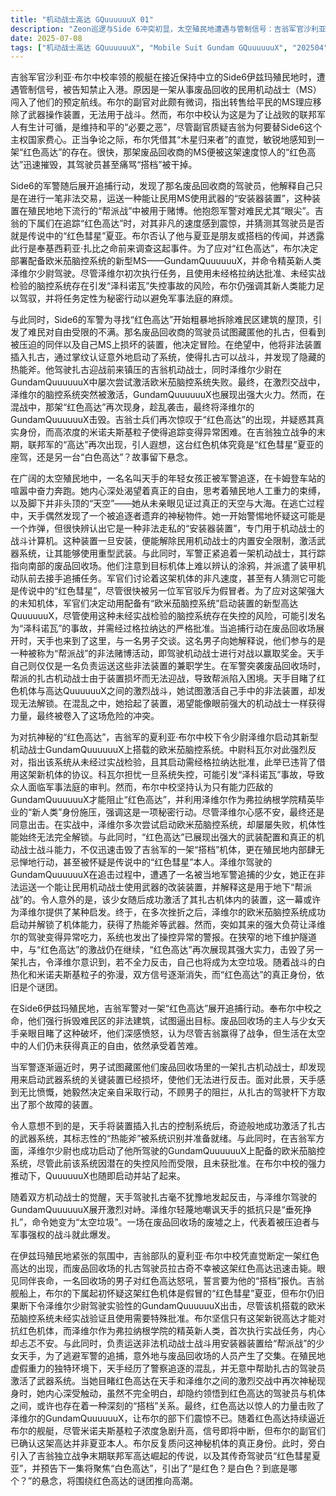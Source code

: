 ```yaml
---
title: "机动战士高达 GQuuuuuuX 01"
description: "Zeon巡逻与Side 6冲突初显，太空殖民地遭遇与管制信号：吉翁军官沙利亚·布尔及其部下驾驶舰艇接近Side 6的伊兹玛殖民地，收到禁止入港的信号。原因是有一架废品回收商的机动战士闯入了他们的航线。Zeon巡逻与Side 6冲突初显，关于民用机动战士的争论：布尔的副官指出，转售给平民的机动战士已移除了安装器装置，无法使用武器，但布尔认为这是为战败的联邦军人提供生计的“必要之恶”，以维持和平。副官对此表示不解，认为吉翁没有义务替Side 6这个主权国家操心。Zeon巡逻与Side 6冲突初显，红色高达的出现：布尔凭借其“木星归来者”的直觉，感应到一架“红色高达”。随后，一架废品回收商的机动战士被这架速度极快的“红色高达”击毁。Zeon巡逻与Side 6冲突初显，“红色彗星”身份的猜测：布尔的下属们在追捕红色机动战士时，惊叹其速度并猜测它是否就是传说中的“红色彗星”（夏亚的外号）。布尔否认了自己与夏亚是朋友或搭档的传闻，并透露他此行的任务是奉基西莉亚·扎比之命调查此事。少女与非法装置，少女天手的生活与殖民地感知：一个名叫天手的少女在车站奔跑，被军警追逐。她在奔跑中思考着殖民地的人造重力与天空，表达了对真正天空和大海的向往。少女与非法装置，非法安装器装置的发现：天手发现了一个被追逐者遗弃的“安装器装置”，识别出它是用于机动战士战斗计算机的非法走私品，能让民用机动战士使用武器。她怀疑这可能是一个炸弹。少女与非法装置，军警的追捕行动：军警继续追捕目标机动战士，方向指向南边的废品回收场，并调派装甲机动队接替追捕工作。他们也注意到目标机体的涂鸦，但无法辨认。少女与非法装置，天手与帮派战的接触：天手来到一个废品回收场，与一名男子交谈。该男子解释他们从事“帮派战”，即驾驶机动战士对战以赢取奖金的非法赌博，而天手只是负责运送装置的兼职学生。她因此被卷入其间。吉翁的应对：高达QuuuuuuX出击，欧米茄脑控系统的启用：为了应对“红色高达”，布尔命令少尉泽维尔启动新型机动战士Gundam QuuuuuuX上搭载的“欧米茄脑控系统”。吉翁的应对：高达QuuuuuuX出击，下属的担忧与劝阻：中尉科瓦尔强烈反对，指出此系统未经实战，且启动需格拉纳达的批准，违反了借用新机体的条件。他担心万一失控引发“泽科诺瓦”事故，他们都将面临军事法庭的审判。吉翁的应对：高达QuuuuuuX出击，布尔的坚持与泽维尔的压力：布尔坚持只有Gundam QuuuuuuX能阻止红色高达，并以泽维尔作为弗拉纳根学院精英毕业的“新人类”身份施压，强调这是一项秘密行动。泽维尔虽感不安，但最终同意出击。吉翁的应对：高达QuuuuuuX出击，启动尝试与失败：泽维尔在实战中尝试启动欧米茄脑控系统，却多次失败，无法解锁机体性能，而“红色高达”已展现出强大的武装和真正的机动战士能力。废品回收场的冲突与天手的觉醒，军警对难民区的破坏：军警在追捕过程中，奉布尔的命令拆毁难民的违法建筑，试图找到红色高达。天手和废品回收场的男子对此感到愤怒，认为即使吉翁战胜了战争，太空人也未能获得自由，仍在受苦。废品回收场的冲突与天手的觉醒，装置的损坏与天手的决心：男子试图藏匿他们的扎古机动战士，却发现用来启动武器的装置已经损坏，无法进行反击。天手对此感到愤怒，决定亲自上阵，从驾驶杆下取出装置。废品回收场的冲突与天手的觉醒，天手成功启动扎古：天手不顾男子的阻拦，将装置插入扎古的控制系统，奇迹般地成功激活了武器系统，扎古的“热能斧”被识别。与此同时，泽维尔的欧米茄脑控系统也成功启动，Gundam QuuuuuuX站了起来。废品回收场的冲突与天手的觉醒，两方对峙与开战：天手驾驶扎古反击，泽维尔则咒骂其“垂死挣扎”，双方随即爆发激烈战斗。红色高达的干预与谜团，伙伴的死亡与复仇：扎古的另一名驾驶员拉古奇被红色高达击毙。废品回收场的男子对红色高达发出怒吼，誓言要为他的“搭档”报仇。红色高达的干预与谜团，红色高达的再次出现：在天手和泽维尔激战中，红色高达再次出现，介入战斗。天手感到困惑，但似乎“懂了”什么，并猜测红色高达的驾驶员和其机动战士之间是否也存在“搭档”关系。红色高达的干预与谜团，高达QuuuuuuX被击败：红色高达最终击败了泽维尔的Gundam QuuuuuuX，布尔的部下对此感到震惊。红色高达的干预与谜团，真身之谜与下一集预告：红色高达继续接近布尔的舰艇，布尔的副官们确认这架高达并非夏亚。米诺夫斯基粒子浓度升高，信号即将丢失。布尔再次追问，这架高达到底是谁。旁白引出“吉翁独立战争末期，联邦军的机动战士高达站了起来，驾驶它的是传说中的英雄，红色彗星夏亚……”并预告下一集“白色高达”，提出疑问：“是红色？是白色？到底是哪个？”"
date: 2025-07-08
tags: ["机动战士高达 GQuuuuuuX", "Mobile Suit Gundam GQuuuuuuX", "202504"]
---
```


吉翁军官沙利亚·布尔中校率领的舰艇在接近保持中立的Side6伊兹玛殖民地时，遭遇管制信号，被告知禁止入港。原因是一架从事废品回收的民用机动战士（MS）闯入了他们的预定航线。布尔的副官对此颇有微词，指出转售给平民的MS理应移除了武器操作装置，无法用于战斗。然而，布尔中校认为这是为了让战败的联邦军人有生计可循，是维持和平的“必要之恶”，尽管副官质疑吉翁为何要替Side6这个主权国家费心。正当争论之际，布尔凭借其“木星归来者”的直觉，敏锐地感知到一架“红色高达”的存在。很快，那架废品回收商的MS便被这架速度惊人的“红色高达”迅速摧毁，其驾驶员甚至痛骂“搭档”被干掉。

Side6的军警随后展开追捕行动，发现了那名废品回收商的驾驶员，他解释自己只是在进行一笔非法交易，运送一种能让民用MS使用武器的“安装器装置”，这种装置在殖民地地下流行的“帮派战”中被用于赌博。他抱怨军警对难民尤其“眼尖”。吉翁的下属们在追踪“红色高达”时，对其非凡的速度感到震惊，并猜测其驾驶员是否就是传说中的“红色彗星”夏亚。布尔否认了他与夏亚是朋友或搭档的传闻，并透露此行是奉基西莉亚·扎比之命前来调查这起事件。为了应对“红色高达”，布尔决定部署配备欧米茄脑控系统的新型MS——GundamQuuuuuuX，并命令精英新人类泽维尔少尉驾驶。尽管泽维尔初次执行任务，且使用未经格拉纳达批准、未经实战检验的脑控系统存在引发“泽科诺瓦”失控事故的风险，布尔仍强调其新人类能力足以驾驭，并将任务定性为秘密行动以避免军事法庭的麻烦。

与此同时，Side6的军警为寻找“红色高达”开始粗暴地拆除难民区建筑的屋顶，引发了难民对自由受限的不满。那名废品回收商的驾驶员试图藏匿他的扎古，但看到被压迫的同伴以及自己MS上损坏的装置，他决定冒险。在绝望中，他将非法装置插入扎古，通过掌纹认证意外地启动了系统，使得扎古可以战斗，并发现了隐藏的热能斧。他驾驶扎古迎战前来镇压的吉翁机动战士，同时泽维尔少尉在GundamQuuuuuuX中屡次尝试激活欧米茄脑控系统失败。最终，在激烈交战中，泽维尔的脑控系统突然被激活，GundamQuuuuuuX也展现出强大火力。然而，在混战中，那架“红色高达”再次现身，趁乱袭击，最终将泽维尔的GundamQuuuuuuX击毁。吉翁士兵们再次惊叹于“红色高达”的出现，并疑惑其真实身份，而高浓度的米诺夫斯基粒子使得追踪变得异常困难。在吉翁独立战争的末期，联邦军的“高达”再次出现，引人遐想，这台红色机体究竟是“红色彗星”夏亚的座驾，还是另一台“白色高达”？故事留下悬念。

在广阔的太空殖民地中，一名名叫天手的年轻女孩正被军警追逐，在卡姆登车站的喧嚣中奋力奔跑。她内心深处渴望着真正的自由，思考着殖民地人工重力的束缚，以及脚下并非头顶的“天空”——她从未亲眼见证过真正的天空与大海。在逃亡过程中，天手偶然发现了一个被追逐者遗弃的神秘物件。她一开始警惕地怀疑这可能是一个炸弹，但很快辨认出它是一种非法走私的“安装器装置”，专门用于机动战士的战斗计算机。这种装置一旦安装，便能解除民用机动战士的内置安全限制，激活武器系统，让其能够使用重型武装。与此同时，军警正紧追着一架机动战士，其行踪指向南部的废品回收场。他们注意到目标机体上难以辨认的涂鸦，并派遣了装甲机动队前去接手追捕任务。军官们讨论着这架机体的非凡速度，甚至有人猜测它可能是传说中的“红色彗星”，尽管很快被另一位军官驳斥为假冒者。为了应对这架强大的未知机体，军官们决定动用配备有“欧米茄脑控系统”启动装置的新型高达QuuuuuuX，尽管使用这种未经实战检验的脑控系统存在失控的风险，可能引发名为“泽科诺瓦”的事故，并需经过格拉纳达的严格批准。当追捕行动在废品回收场展开时，天手也来到了这里，与一名男子交谈。这名男子向她解释说，他们参与的是一种被称为“帮派战”的非法赌博活动，即驾驶机动战士进行对战以赢取奖金。天手自己则仅仅是一名负责运送这些非法装置的兼职学生。在军警突袭废品回收场时，帮派的扎古机动战士由于装置损坏而无法迎战，导致帮派陷入困境。天手目睹了红色机体与高达QuuuuuuX之间的激烈战斗，她试图激活自己手中的非法装置，却发现无法解锁。在混乱之中，她拾起了装置，渴望能像眼前强大的机动战士一样获得力量，最终被卷入了这场危险的冲突。

为对抗神秘的“红色高达”，吉翁军的夏利亚·布尔中校下令少尉泽维尔启动其新型机动战士GundamQuuuuuuX上搭载的欧米茄脑控系统。中尉科瓦尔对此强烈反对，指出该系统从未经过实战检验，且其启动需经格拉纳达批准，此举已违背了借用这架新机体的协议。科瓦尔担忧一旦系统失控，可能引发“泽科诺瓦”事故，导致众人面临军事法庭的审判。然而，布尔中校坚持认为只有能力匹敌的GundamQuuuuuuX才能阻止“红色高达”，并利用泽维尔作为弗拉纳根学院精英毕业的“新人类”身份施压，强调这是一项秘密行动。尽管泽维尔心感不安，最终还是同意出击。在实战中，泽维尔多次尝试启动欧米茄脑控系统，却屡屡失败，机体性能始终无法完全解锁。与此同时，“红色高达”已展现出强大的武装配置和真正的机动战士战斗能力，不仅迅速击毁了吉翁军的一架“搭档”机体，更在殖民地内部肆无忌惮地行动，甚至被怀疑是传说中的“红色彗星”本人。泽维尔驾驶的GundamQuuuuuuX在追击过程中，遭遇了一名被当地军警追捕的少女，她正在非法运送一个能让民用机动战士使用武器的改装装置，并解释这是用于地下“帮派战”的。令人意外的是，该少女随后成功激活了其扎古机体内的装置，这一幕或许为泽维尔提供了某种启发。终于，在多次挫折之后，泽维尔的欧米茄脑控系统成功启动并解锁了机体能力，获得了热能斧等武器。然而，突如其来的强大负荷让泽维尔的驾驶变得异常吃力，系统也发出了操控异常的警报。在狭窄的地下维护隧道中，与“红色高达”的激战仍在继续，“红色高达”再次展现其强大实力，击毁了另一架扎古，令泽维尔意识到，若不全力反击，自己也将成为太空垃圾。随着战斗的白热化和米诺夫斯基粒子的弥漫，双方信号逐渐消失，而“红色高达”的真正身份，依旧是个谜团。

在Side6伊兹玛殖民地，吉翁军警对一架“红色高达”展开追捕行动。奉布尔中校之命，他们强行拆毁难民区的非法建筑，试图逼出目标。废品回收场的主人与少女天手亲眼目睹了这种破坏，他们深感愤怒，认为尽管吉翁赢得了战争，但生活在太空中的人们仍未获得真正的自由，依然承受着苦难。

当军警逐渐逼近时，男子试图藏匿他们废品回收场里的一架扎古机动战士，却发现用来启动武器系统的关键装置已经损坏，使他们无法进行反击。面对此景，天手感到无比愤慨，她毅然决定亲自采取行动，不顾男子的阻拦，从扎古的驾驶杆下方取出了那个故障的装置。

令人意想不到的是，天手将装置插入扎古的控制系统后，奇迹般地成功激活了扎古的武器系统，其标志性的“热能斧”被系统识别并准备就绪。与此同时，在吉翁军方面，泽维尔少尉也成功启动了他所驾驶的GundamQuuuuuuX上配备的欧米茄脑控系统，尽管此前该系统因潜在的失控风险而受限，且未获批准。在布尔中校的强力推动下，QuuuuuuX也随即启动并站了起来。

随着双方机动战士的觉醒，天手驾驶扎古毫不犹豫地发起反击，与泽维尔驾驶的GundamQuuuuuuX展开激烈对峙。泽维尔轻蔑地嘲讽天手的抵抗只是“垂死挣扎”，命令她变为“太空垃圾”。一场在废品回收场的废墟之上，代表着被压迫者与军事强权的战斗就此爆发。

在伊兹玛殖民地紧张的氛围中，吉翁部队的夏利亚·布尔中校凭直觉断定一架红色高达的出现，而废品回收场的扎古驾驶员拉古奇不幸被这架红色高达迅速击毙。眼见同伴丧命，一名回收场的男子对红色高达怒吼，誓言要为他的“搭档”报仇。吉翁舰船上，布尔的下属起初怀疑这架红色机体是假冒的“红色彗星”夏亚，但布尔仍旧果断下令泽维尔少尉驾驶实验性的GundamQuuuuuuX出击，尽管该机搭载的欧米茄脑控系统未经实战验证且使用需要特殊批准。布尔坚信只有这架新锐高达才能对抗红色机体，而泽维尔作为弗拉纳根学院的精英新人类，首次执行实战任务，内心却忐忑不安。与此同时，负责运送非法机动战士战斗用安装器装置给“帮派战”的少女天手，为了逃避军警的追捕，意外地与废品回收场的人员产生了交集。在殖民地虚假重力的独特环境下，天手经历了警察追逐的混乱，并无意中帮助扎古的驾驶员激活了武器系统。当她目睹红色高达在天手和泽维尔之间的激烈交战中再次神秘现身时，她内心深受触动，虽然不完全明白，却隐约领悟到红色高达的驾驶员与机体之间，或许也存在着一种深刻的“搭档”关系。最终，红色高达以惊人的力量击败了泽维尔的GundamQuuuuuuX，让布尔的部下们震惊不已。随着红色高达持续逼近布尔的舰艇，尽管米诺夫斯基粒子浓度急剧升高，信号即将中断，但布尔的副官们已确认这架高达并非夏亚本人。布尔反复质问这神秘机体的真正身份。此时，旁白引入了吉翁独立战争末期联邦军高达崛起的传说，以及其传奇驾驶员“红色彗星夏亚”，并预告下一集将聚焦“白色高达”，引出了“是红色？是白色？到底是哪个？”的悬念，将围绕红色高达的谜团推向高潮。